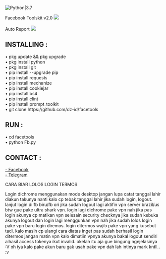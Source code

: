 ![Python|3.7](https://img.shields.io/badge/Python-3.7-magenta.svg)
<div>Facebook Toolskit v2.0
<img src="https://github.com/dz-id/facetools/blob/master/screenshoot/IMG_20191119_232437.jpg"/></div>
<br>Auto Report
<img src="https://github.com/dz-id/facetools/blob/master/screenshoot/IMG_20191119_232453.jpg"/>
<h2>INSTALLING :</h2>
• pkg update && pkg upgrade<br>
• pkg install python<br>
• pkg install git<br>
• pip install --upgrade pip<br>
• pip install requests<br>
• pip install mechanize<br>
• pip install cookiejar<br>
• pip install bs4<br>
• pip install clint<br>
• pip install prompt_toolkit<br>
• git clone https://github.com/dz-id/facetools<br>
<h2>RUN :</h2>
• cd facetools</br>
• python Fb.py</br>
<h2>CONTACT :</h2>
<a href="https://www.facebook.com/dulahz">- Facebook</a><br>
<a href="https://t.me/unikers">- Telegram</a><br>
<p>CARA BIAR LOLOS LOGIN TERMOS<p>
Login dichrome menggunakan mode desktop jangan lupa catat tanggal lahir diakun takunya nanti kalo cp tebak tanggal lahir
jika sudah login, logout. lanjut login di fb biru/fb ori jika sudah logout lagi aktifin vpn server brazil/us btw gue pake ultra shark vpn.
login lagi dichrome pake vpn nah jika pas login akunya cp matikan vpn selesain security checknya jika sudah kebuka akunya logout dan login lagi menggunkan
vpn nah jika sudah lolos login pake vpn baru login diremos. login ditermos wajib pake vpn yang kusebut tadi. kalo masih cp ulangi cara diatas
inget pas sudah berhasil login ditermos jangan matin vpn kalo dimatiin vpnya akunya bakal logout sendiri alhasil access tokenya ikut invalid.
okelah itu aja gue bingung ngejelasinya :V
oh iya kalo pake akun baru gak usah pake vpn dah lah intinya mark kntll.. :v


